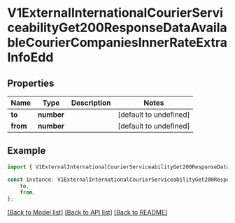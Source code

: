 # V1ExternalInternationalCourierServiceabilityGet200ResponseDataAvailableCourierCompaniesInnerRateExtraInfoEdd


## Properties

Name | Type | Description | Notes
------------ | ------------- | ------------- | -------------
**to** | **number** |  | [default to undefined]
**from** | **number** |  | [default to undefined]

## Example

```typescript
import { V1ExternalInternationalCourierServiceabilityGet200ResponseDataAvailableCourierCompaniesInnerRateExtraInfoEdd } from './api';

const instance: V1ExternalInternationalCourierServiceabilityGet200ResponseDataAvailableCourierCompaniesInnerRateExtraInfoEdd = {
    to,
    from,
};
```

[[Back to Model list]](../README.md#documentation-for-models) [[Back to API list]](../README.md#documentation-for-api-endpoints) [[Back to README]](../README.md)
